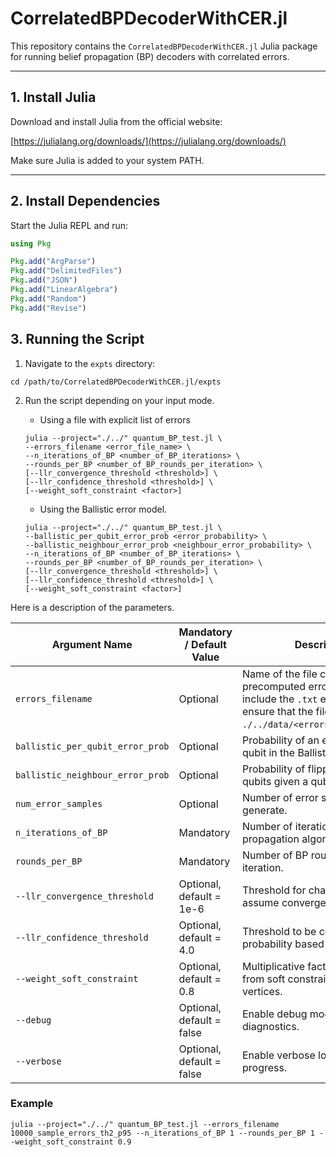 # CorrelatedBPDecoderWithCER.jl

This repository contains the `CorrelatedBPDecoderWithCER.jl` Julia package for running belief propagation (BP) decoders with correlated errors.

---

## 1. Install Julia

Download and install Julia from the official website:

[https://julialang.org/downloads/](https://julialang.org/downloads/)

Make sure Julia is added to your system PATH.

---

## 2. Install Dependencies

Start the Julia REPL and run:

```julia
using Pkg

Pkg.add("ArgParse")
Pkg.add("DelimitedFiles")
Pkg.add("JSON")
Pkg.add("LinearAlgebra")
Pkg.add("Random")
Pkg.add("Revise")
```

## 3. Running the Script
1. Navigate to the `expts` directory:
```
cd /path/to/CorrelatedBPDecoderWithCER.jl/expts
```
2. Run the script depending on your input mode.
    - Using a file with explicit list of errors

    ```
    julia --project="./../" quantum_BP_test.jl \
    --errors_filename <error_file_name> \
    --n_iterations_of_BP <number_of_BP_iterations> \
    --rounds_per_BP <number_of_BP_rounds_per_iteration> \
    [--llr_convergence_threshold <threshold>] \
    [--llr_confidence_threshold <threshold>] \
    [--weight_soft_constraint <factor>]
    ```

    - Using the Ballistic error model.
    ```
    julia --project="./../" quantum_BP_test.jl \
    --ballistic_per_qubit_error_prob <error_probability> \
    --ballistic_neighbour_error_prob <neighbour_error_probability> \
    --n_iterations_of_BP <number_of_BP_iterations> \
    --rounds_per_BP <number_of_BP_rounds_per_iteration> \
    [--llr_convergence_threshold <threshold>] \
    [--llr_confidence_threshold <threshold>] \
    [--weight_soft_constraint <factor>]
    ```

Here is a description of the parameters.

| Argument Name                     | Mandatory / Default Value       | Description                                                                                   |
|----------------------------------|-------------------------------|-----------------------------------------------------------------------------------------------|
| `errors_filename`                 | Optional                       | Name of the file containing precomputed error. Do not include the `.txt` extension and ensure that the file is placed in `./../data/<errors_filename>.txt`.|
| `ballistic_per_qubit_error_prob`  | Optional                       | Probability of an error on each qubit in the Ballistic error model.                           |
| `ballistic_neighbour_error_prob`  | Optional                       | Probability of flipping neighboring qubits given a qubit error.                               |
| `num_error_samples`               | Optional                       | Number of error samples to generate.                                                          |
| `n_iterations_of_BP`              | Mandatory                      | Number of iterations of the belief propagation algorithm.                                     |
| `rounds_per_BP`                   | Mandatory                      | Number of BP rounds per iteration.                                                            |
| `--llr_convergence_threshold`     | Optional, default = 1e-6      | Threshold for change in LLR to assume convergence.                                            |
| `--llr_confidence_threshold`      | Optional, default = 4.0       | Threshold to be confident of a bit probability based on its LLR.                              |
| `--weight_soft_constraint`        | Optional, default = 0.8       | Multiplicative factor for messages from soft constraint checks to vertices.                  |
| `--debug`                         | Optional, default = false     | Enable debug mode with extra diagnostics.                                                    |
| `--verbose`                       | Optional, default = false     | Enable verbose logging of BP progress.                                                       |

### Example
```
julia --project="./../" quantum_BP_test.jl --errors_filename 10000_sample_errors_th2_p95 --n_iterations_of_BP 1 --rounds_per_BP 1 --weight_soft_constraint 0.9
```